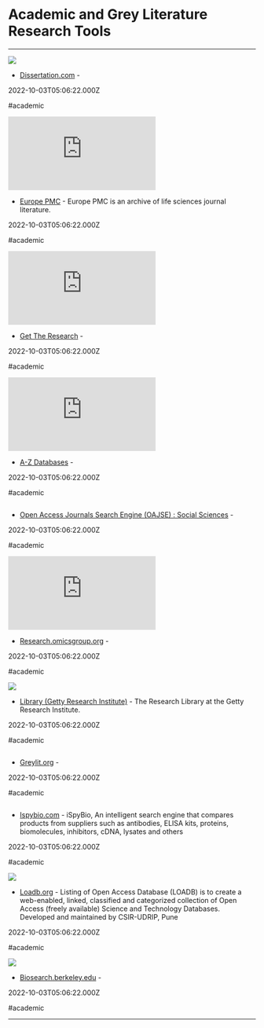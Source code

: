 # Academic and Grey Literature Research Tools

---

![](https://dissertation.com/i/DissertationLogo400x400.png)

- [Dissertation.com](https://dissertation.com) - 

2022-10-03T05:06:22.000Z

#academic

![](https://rdl.ink/render/https%3A%2F%2Feuropepmc.org)

- [Europe PMC](https://europepmc.org) - Europe PMC is an archive of life sciences journal literature.

2022-10-03T05:06:22.000Z

#academic

![](https://rdl.ink/render/https%3A%2F%2Fgettheresearch.org)

- [Get The Research](https://gettheresearch.org) - 

2022-10-03T05:06:22.000Z

#academic

![](https://rdl.ink/render/https%3A%2F%2Fguides.uflib.ufl.edu%2Faz.php)

- [A-Z Databases](https://guides.uflib.ufl.edu/az.php) - 

2022-10-03T05:06:22.000Z

#academic

![]()

- [Open Access Journals Search Engine (OAJSE) : Social Sciences](https://oajse.com/subjects/social_sciences.html) - 

2022-10-03T05:06:22.000Z

#academic

![](https://rdl.ink/render/https%3A%2F%2Fresearch.omicsgroup.org)

- [Research.omicsgroup.org](https://research.omicsgroup.org) - 

2022-10-03T05:06:22.000Z

#academic

![](https://rdl.ink/render/https%3A%2F%2Fwww.getty.edu%2Fresearch%2Flibrary)

- [Library (Getty Research Institute)](https://www.getty.edu/research/library) - The Research Library at the Getty Research Institute.

2022-10-03T05:06:22.000Z

#academic

![]()

- [Greylit.org](https://www.greylit.org) - 

2022-10-03T05:06:22.000Z

#academic

![]()

- [Ispybio.com](https://www.ispybio.com) - iSpyBio, An intelligent search engine that compares products from suppliers such as antibodies, ELISA kits, proteins, biomolecules, inhibitors, cDNA, lysates and others

2022-10-03T05:06:22.000Z

#academic

![](https://www.loadb.org/img/loadb_fb_banner.jpg)

- [Loadb.org](https://www.loadb.org) - Listing of Open Access Database (LOADB) is to create a web-enabled, linked, classified and categorized collection of Open Access (freely available) Science and Technology Databases.  Developed and maintained by CSIR-UDRIP, Pune

2022-10-03T05:06:22.000Z

#academic

![](https://rdl.ink/render/https%3A%2F%2Fbiosearch.berkeley.edu)

- [Biosearch.berkeley.edu](https://biosearch.berkeley.edu) - 

2022-10-03T05:06:22.000Z

#academic

---

